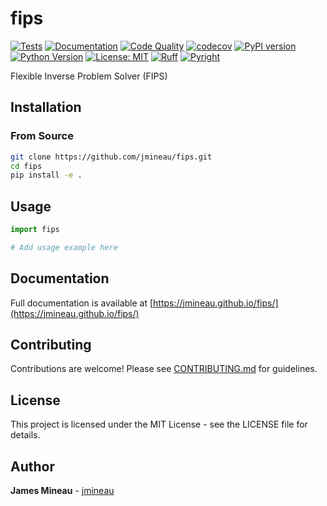 # fips

[![Tests](https://github.com/jmineau/fips/actions/workflows/tests.yml/badge.svg)](https://github.com/jmineau/fips/actions/workflows/tests.yml)
[![Documentation](https://github.com/jmineau/fips/actions/workflows/docs.yml/badge.svg)](https://github.com/jmineau/fips/actions/workflows/docs.yml)
[![Code Quality](https://github.com/jmineau/fips/actions/workflows/quality.yml/badge.svg)](https://github.com/jmineau/fips/actions/workflows/quality.yml)
[![codecov](https://codecov.io/gh/jmineau/fips/branch/main/graph/badge.svg)](https://codecov.io/gh/jmineau/fips)
[![PyPI version](https://badge.fury.io/py/fips.svg)](https://badge.fury.io/py/fips)
[![Python Version](https://img.shields.io/pypi/pyversions/fips.svg)](https://pypi.org/project/fips/)
[![License: MIT](https://img.shields.io/badge/License-MIT-yellow.svg)](https://opensource.org/licenses/MIT)
[![Ruff](https://img.shields.io/endpoint?url=https://raw.githubusercontent.com/astral-sh/ruff/main/assets/badge/v2.json)](https://github.com/astral-sh/ruff)
[![Pyright](https://img.shields.io/badge/pyright-checked-brightgreen.svg)](https://github.com/microsoft/pyright)

Flexible Inverse Problem Solver (FIPS)

## Installation

### From Source

```bash
git clone https://github.com/jmineau/fips.git
cd fips
pip install -e .
```

## Usage

```python
import fips

# Add usage example here
```

## Documentation

Full documentation is available at [https://jmineau.github.io/fips/](https://jmineau.github.io/fips/)

## Contributing

Contributions are welcome! Please see [CONTRIBUTING.md](CONTRIBUTING.md) for guidelines.

## License

This project is licensed under the MIT License - see the LICENSE file for details.

## Author

**James Mineau** - [jmineau](https://github.com/jmineau)
